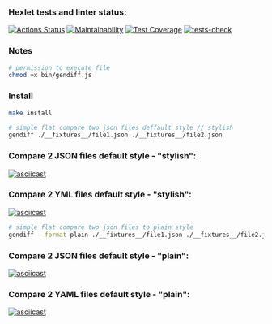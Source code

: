 ### Hexlet tests and linter status:
[![Actions Status](https://github.com/kasapvictor/frontend-project-lvl2/workflows/hexlet-check/badge.svg)](https://github.com/kasapvictor/frontend-project-lvl2/actions)
[![Maintainability](https://api.codeclimate.com/v1/badges/b31b5b025848e6e319f2/maintainability)](https://codeclimate.com/github/kasapvictor/frontend-project-lvl2/maintainability)
[![Test Coverage](https://api.codeclimate.com/v1/badges/b31b5b025848e6e319f2/test_coverage)](https://codeclimate.com/github/kasapvictor/frontend-project-lvl2/test_coverage)
[![tests-check](https://github.com/kasapvictor/frontend-project-lvl2/actions/workflows/tests-check.yml/badge.svg)](https://github.com/kasapvictor/frontend-project-lvl2/actions/workflows/tests-check.yml)

### Notes

```bash
# permission to execute file
chmod +x bin/gendiff.js 
 ```

### Install
```bash
make install
```

```bash 
# simple flat compare two json files deffault style // stylish
gendiff ./__fixtures__/file1.json ./__fixtures__/file2.json
```

### Compare 2 JSON files default style - "stylish":
[![asciicast](https://asciinema.org/a/S3VztScAm5iOmEiFrqLYMxaA2.svg)](https://asciinema.org/a/S3VztScAm5iOmEiFrqLYMxaA2)

### Compare 2 YML files default style - "stylish":
[![asciicast](https://asciinema.org/a/GSp8RzAivYKPcL7SqUblGFdDh.svg)](https://asciinema.org/a/GSp8RzAivYKPcL7SqUblGFdDh)


```bash 
# simple flat compare two json files to plain style
gendiff --format plain ./__fixtures__/file1.json ./__fixtures__/file2.json
```

### Compare 2 JSON files default style - "plain":
[![asciicast](https://asciinema.org/a/1TUvB2ekQUz6itKyK97Jc2jbc.svg)](https://asciinema.org/a/1TUvB2ekQUz6itKyK97Jc2jbc)

### Compare 2 YAML files default style - "plain":
[![asciicast](https://asciinema.org/a/J3GR4QqXCUXoqJuSCyVqAxEIm.svg)](https://asciinema.org/a/J3GR4QqXCUXoqJuSCyVqAxEIm)
